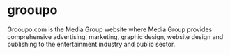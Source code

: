 # grooupo
Grooupo.com is the Media Group website where Media Group provides comprehensive advertising, marketing, graphic design, website design and publishing to the entertainment industry and public sector.
